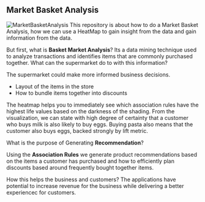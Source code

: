 
## Market Basket Analysis

![MarketBasketAnalysis](https://user-images.githubusercontent.com/20040679/189615218-7a0f8b47-be51-4912-b0c8-7b2755f35b5a.png)
This repository is about how to do a Market Basket Analysis, how we can use a HeatMap to gain insight from the data and gain information from the data. 

But first, what is __Basket Market Analysis__?
Its a data mining technique used to analyze transactions and identifies items that are commonly purchased together. What can the supermarket do to with this information? 

The supermarket could make more informed business decisions.
* Layout of the items in the store
* How to bundle items together into discounts
 
The heatmap helps you to immediately see which association rules have the highest life values based on the darkness of the shading. From the visualization, we can state with high degree of certainty that a customer who buys milk is also likely to buy eggs. Buying pasta also means that the customer also buys eggs, backed strongly by lift metric.

What is the purpose of Generating __Recommendation__?

Using the __Association Rules__ we generate product recommendations based on the items a customer has purchased and how to efficiently plan discounts based around frequently bought together items.

How this helps the business and customers?
The applications have potential to increase revenue for the business while delivering a better experiencec for customers. 



